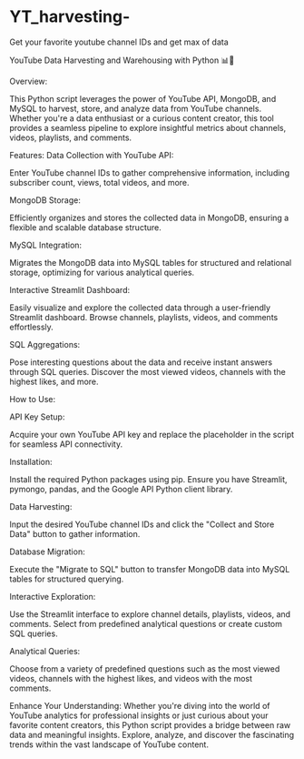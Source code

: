 # YT_harvesting-
Get your favorite youtube channel IDs and get max of data  

YouTube Data Harvesting and Warehousing with Python 📊🐍

Overview:

This Python script leverages the power of YouTube API, MongoDB, and MySQL to harvest, store, and analyze data from YouTube channels. Whether you're a data enthusiast or a curious content creator, this tool provides a seamless pipeline to explore insightful metrics about channels, videos, playlists, and comments.

Features:
Data Collection with YouTube API:

Enter YouTube channel IDs to gather comprehensive information, including subscriber count, views, total videos, and more.

MongoDB Storage:

Efficiently organizes and stores the collected data in MongoDB, ensuring a flexible and scalable database structure.

MySQL Integration:

Migrates the MongoDB data into MySQL tables for structured and relational storage, optimizing for various analytical queries.

Interactive Streamlit Dashboard:

Easily visualize and explore the collected data through a user-friendly Streamlit dashboard. Browse channels, playlists, videos, and comments effortlessly.

SQL Aggregations:

Pose interesting questions about the data and receive instant answers through SQL queries. Discover the most viewed videos, channels with the highest likes, and more.

How to Use:

API Key Setup:

Acquire your own YouTube API key and replace the placeholder in the script for seamless API connectivity.

Installation:

Install the required Python packages using pip. Ensure you have Streamlit, pymongo, pandas, and the Google API Python client library.

Data Harvesting:

Input the desired YouTube channel IDs and click the "Collect and Store Data" button to gather information.

Database Migration:

Execute the "Migrate to SQL" button to transfer MongoDB data into MySQL tables for structured querying.

Interactive Exploration:

Use the Streamlit interface to explore channel details, playlists, videos, and comments. Select from predefined analytical questions or create custom SQL queries.

Analytical Queries:

Choose from a variety of predefined questions such as the most viewed videos, channels with the highest likes, and videos with the most comments.

Enhance Your Understanding:
Whether you're diving into the world of YouTube analytics for professional insights or just curious about your favorite content creators, this Python script provides a bridge between raw data and meaningful insights. Explore, analyze, and discover the fascinating trends within the vast landscape of YouTube content.




